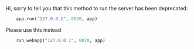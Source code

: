 Hi, sorry to tell you that this method to run the server has been deprecated:
```python
    app.run("127.0.0.1", 8070, app)
```

Please use this instead

```python
    run_webapp("127.0.0.1", 8070, app)
```